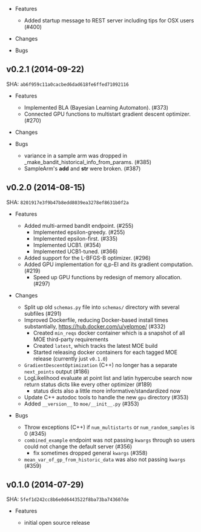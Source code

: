 * Features

  * Added startup message to REST server including tips for OSX users (#400)

* Changes

* Bugs

## v0.2.1 (2014-09-22)

SHA: ``ab6f959c11a0cacbed6dad618fe6ffed71092116``

* Features

  * Implemented BLA (Bayesian Learning Automaton). (#373)
  * Connected GPU functions to multistart gradient descent optimizer. (#270)

* Changes

* Bugs

  * variance in a sample arm was dropped in _make_bandit_historical_info_from_params. (#385)
  * SampleArm's __add__ and __str__ were broken. (#387)

## v0.2.0 (2014-08-15)

SHA: ``8201917e3f9b47b8edd8039ea3278ef8631b0f2a``

* Features

  * Added multi-armed bandit endpoint. (#255)
    * Implemented epsilon-greedy. (#255)
    * Implemented epsilon-first. (#335)
    * Implemented UCB1. (#354)
    * Implemented UCB1-tuned. (#366)
  * Added support for the L-BFGS-B optimizer. (#296)
  * Added GPU implementation for q,p-EI and its gradient computation. (#219)
    * Speed up GPU functions by redesign of memory allocation. (#297)

* Changes

  * Split up old ``schemas.py`` file into ``schemas/`` directory with several subfiles (#291)
  * Improved Dockerfile, reducing Docker-based install times substantially, https://hub.docker.com/u/yelpmoe/ (#332)
    * Created ``min_reqs`` docker container which is a snapshot of all MOE third-party requirements
    * Created ``latest``, which tracks the latest MOE build
    * Started releasing docker containers for each tagged MOE release (currently just ``v0.1.0``)
  * ``GradientDescentOptimization`` (C++) no longer has a separate ``next_points`` output (#186)
  * LogLikelihood evaluate at point list and latin hypercube search now return status dicts like every other optimizer (#189)
    * status dicts also a little more informative/standardized now
  * Update C++ autodoc tools to handle the new ``gpu`` directory (#353)
  * Added ``__version__`` to ``moe/__init__.py`` (#353)

* Bugs

  * Throw exceptions (C++) if ``num_multistarts`` or ``num_random_samples`` is 0 (#345)
  * ``combined_example`` endpoint was not passing ``kwargs`` through so users could not change the default server (#356)
    * fix sometimes dropped general ``kwargs`` (#358)
  * ``mean_var_of_gp_from_historic_data`` was also not passing ``kwargs`` (#359)

## v0.1.0 (2014-07-29)

SHA: ``5fef1d242cc8b6e0d6443522f8ba73ba743607de``

* Features

  * initial open source release
